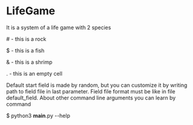# LifeGame
It is a system of a life game with 2 species

\# - this is a rock

$ - this is a fish

& - this is a shrimp

. - this is an empty cell

Default start field is made by random, but you can customize it
by writing path to field file in last parameter.
Field file format must be like in file default_field.
About other command line arguments you can learn by command 

$ python3 __main__.py --help
